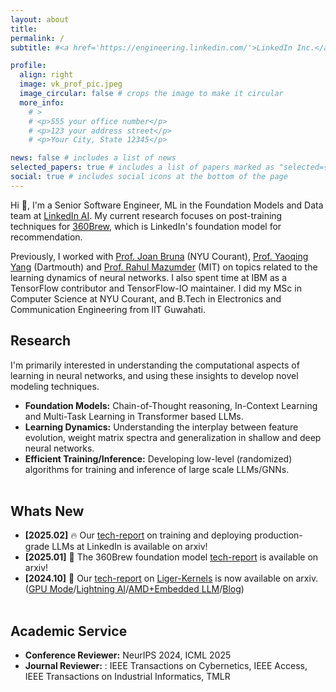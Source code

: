 ```yaml
---
layout: about
title:
permalink: /
subtitle: #<a href='https://engineering.linkedin.com/'>LinkedIn Inc.</a>

profile:
  align: right
  image: vk_prof_pic.jpeg
  image_circular: false # crops the image to make it circular
  more_info: 
    # >
    # <p>555 your office number</p>
    # <p>123 your address street</p>
    # <p>Your City, State 12345</p>

news: false # includes a list of news
selected_papers: true # includes a list of papers marked as "selected={true}"
social: true # includes social icons at the bottom of the page
---
```


Hi :wave:, I'm a Senior Software Engineer, ML in the Foundation Models and Data team at <a href='https://www.linkedin.com/blog/engineering/artificial-intelligence'>LinkedIn AI</a>. My current research focuses on post-training techniques for <a href='https://arxiv.org/pdf/2501.16450v1'>360Brew</a>, which is LinkedIn's foundation model for recommendation.

Previously, I worked with [Prof. Joan Bruna](https://cims.nyu.edu/~bruna/) (NYU Courant), [Prof. Yaoqing Yang](https://sites.google.com/site/yangyaoqingcmu/) (Dartmouth) and [Prof. Rahul Mazumder](https://www.mit.edu/~rahulmaz/) (MIT) on topics related to the learning dynamics of neural networks. I also spent time at IBM as a TensorFlow contributor and TensorFlow-IO maintainer. I did my MSc in Computer Science at NYU Courant, and B.Tech in Electronics and Communication Engineering from IIT Guwahati.

## Research
I'm primarily interested in understanding the computational aspects of learning in neural networks, and using these insights to develop novel modeling techniques.

- **Foundation Models:** Chain-of-Thought reasoning, In-Context Learning and Multi-Task Learning in Transformer based LLMs.
- **Learning Dynamics:** Understanding the interplay between feature evolution, weight matrix spectra and generalization in shallow and deep neural networks.
- **Efficient Training/Inference:** Developing low-level (randomized) algorithms for training and inference of large scale LLMs/GNNs.
<br/><br/>

## Whats New

- **[2025.02]** :fire: Our [tech-report](https://arxiv.org/abs/2502.14305) on training and deploying production-grade LLMs at LinkedIn is available on arxiv!
- **[2025.01]** :rocket: The 360Brew foundation model [tech-report](https://arxiv.org/pdf/2501.16450v1) is available on arxiv!
- **[2024.10]** :robot: Our [tech-report](https://arxiv.org/abs/2502.14305) on [Liger-Kernels](https://github.com/linkedin/Liger-Kernel) is now  available on arxiv. ([GPU Mode](https://www.youtube.com/watch?v=gWble4FreV4)/[Lightning AI](https://www.youtube.com/watch?v=3H_aw6o-d9c)/[AMD+Embedded LLM](https://embeddedllm.com/blog/cuda-to-rocm-portability-case-study-liger-kernel)/[Blog](https://www.linkedin.com/blog/engineering/open-source/liger-kernel-open-source-ecosystem-for-efficient-llm-training))
<br/><br/>

## Academic Service
- **Conference Reviewer:** NeurIPS 2024, ICML 2025
- **Journal Reviewer:** : IEEE Transactions on Cybernetics, IEEE Access, IEEE Transactions on Industrial Informatics, TMLR
<br/><br/>
